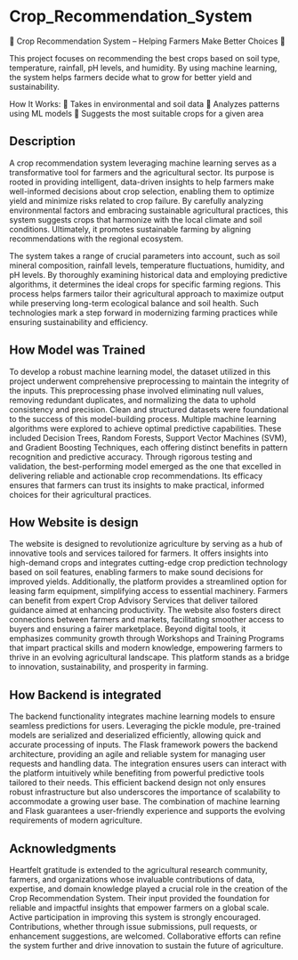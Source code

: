 # Crop_Recommendation_System

🌱 Crop Recommendation System – Helping Farmers Make Better Choices 🌾

This project focuses on recommending the best crops based on soil type, temperature, rainfall, pH levels, and humidity. By using machine learning, the system helps farmers decide what to grow for better yield and sustainability.

How It Works:
🔹 Takes in environmental and soil data
🔹 Analyzes patterns using ML models
🔹 Suggests the most suitable crops for a given area

## Description

A crop recommendation system leveraging machine learning serves as a transformative tool for farmers and the agricultural sector. Its purpose is rooted in providing intelligent, data-driven insights to help farmers make well-informed decisions about crop selection, enabling them to optimize yield and minimize risks related to crop failure. By carefully analyzing environmental factors and embracing sustainable agricultural practices, this system suggests crops that harmonize with the local climate and soil conditions. Ultimately, it promotes sustainable farming by aligning recommendations with the regional ecosystem.

The system takes a range of crucial parameters into account, such as soil mineral composition, rainfall levels, temperature fluctuations, humidity, and pH levels. By thoroughly examining historical data and employing predictive algorithms, it determines the ideal crops for specific farming regions. This process helps farmers tailor their agricultural approach to maximize output while preserving long-term ecological balance and soil health. Such technologies mark a step forward in modernizing farming practices while ensuring sustainability and efficiency.


## How Model was Trained

To develop a robust machine learning model, the dataset utilized in this project underwent comprehensive preprocessing to maintain the integrity of the inputs. This preprocessing phase involved eliminating null values, removing redundant duplicates, and normalizing the data to uphold consistency and precision. Clean and structured datasets were foundational to the success of this model-building process.
Multiple machine learning algorithms were explored to achieve optimal predictive capabilities. These included Decision Trees, Random Forests, Support Vector Machines (SVM), and Gradient Boosting Techniques, each offering distinct benefits in pattern recognition and predictive accuracy. Through rigorous testing and validation, the best-performing model emerged as the one that excelled in delivering reliable and actionable crop recommendations. Its efficacy ensures that farmers can trust its insights to make practical, informed choices for their agricultural practices.

## How Website is design

The website is designed to revolutionize agriculture by serving as a hub of innovative tools and services tailored for farmers. It offers insights into high-demand crops and integrates cutting-edge crop prediction technology based on soil features, enabling farmers to make sound decisions for improved yields. Additionally, the platform provides a streamlined option for leasing farm equipment, simplifying access to essential machinery.
Farmers can benefit from expert Crop Advisory Services that deliver tailored guidance aimed at enhancing productivity. The website also fosters direct connections between farmers and markets, facilitating smoother access to buyers and ensuring a fairer marketplace. Beyond digital tools, it emphasizes community growth through Workshops and Training Programs that impart practical skills and modern knowledge, empowering farmers to thrive in an evolving agricultural landscape. This platform stands as a bridge to innovation, sustainability, and prosperity in farming.

## How Backend is integrated

The backend functionality integrates machine learning models to ensure seamless predictions for users. Leveraging the pickle module, pre-trained models are serialized and deserialized efficiently, allowing quick and accurate processing of inputs. The Flask framework powers the backend architecture, providing an agile and reliable system for managing user requests and handling data. The integration ensures users can interact with the platform intuitively while benefiting from powerful predictive tools tailored to their needs.
This efficient backend design not only ensures robust infrastructure but also underscores the importance of scalability to accommodate a growing user base. The combination of machine learning and Flask guarantees a user-friendly experience and supports the evolving requirements of modern agriculture.

## Acknowledgments

Heartfelt gratitude is extended to the agricultural research community, farmers, and organizations whose invaluable contributions of data, expertise, and domain knowledge played a crucial role in the creation of the Crop Recommendation System. Their input provided the foundation for reliable and impactful insights that empower farmers on a global scale.
Active participation in improving this system is strongly encouraged. Contributions, whether through issue submissions, pull requests, or enhancement suggestions, are welcomed. Collaborative efforts can refine the system further and drive innovation to sustain the future of agriculture.
